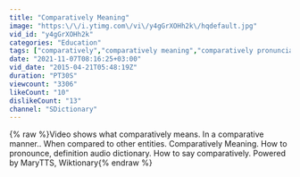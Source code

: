 ```yaml
---
title: "Comparatively Meaning"
image: "https:\/\/i.ytimg.com\/vi\/y4gGrXOHh2k\/hqdefault.jpg"
vid_id: "y4gGrXOHh2k"
categories: "Education"
tags: ["comparatively","comparatively meaning","comparatively pronunciation"]
date: "2021-11-07T08:16:25+03:00"
vid_date: "2015-04-21T05:48:19Z"
duration: "PT30S"
viewcount: "3306"
likeCount: "10"
dislikeCount: "13"
channel: "SDictionary"
---
```

{% raw %}Video shows what comparatively means. In a comparative manner.. When compared to other entities.  Comparatively Meaning. How to pronounce, definition audio dictionary. How to say comparatively. Powered by MaryTTS, Wiktionary{% endraw %}
